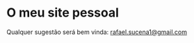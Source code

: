 # O meu site pessoal
Qualquer sugestão será bem vinda: [rafael.sucena1@gmail.com](mailto:rafael.sucena1@gmail.com)
